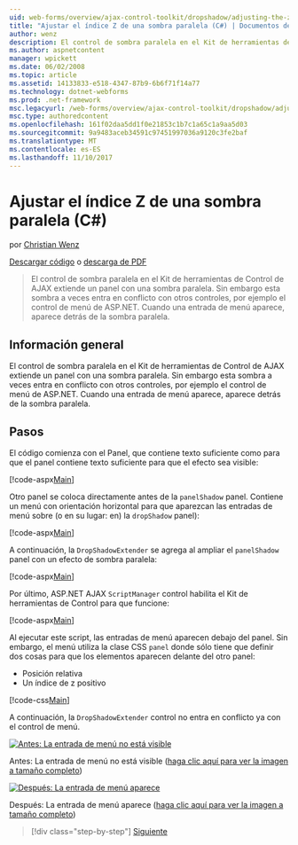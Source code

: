 ```yaml
---
uid: web-forms/overview/ajax-control-toolkit/dropshadow/adjusting-the-z-index-of-a-dropshadow-cs
title: "Ajustar el índice Z de una sombra paralela (C#) | Documentos de Microsoft"
author: wenz
description: El control de sombra paralela en el Kit de herramientas de Control de AJAX extiende un panel con una sombra paralela. Sin embargo esta sombra a veces entra en conflicto con otros controles, para insta...
ms.author: aspnetcontent
manager: wpickett
ms.date: 06/02/2008
ms.topic: article
ms.assetid: 14133833-e518-4347-87b9-6b6f71f14a77
ms.technology: dotnet-webforms
ms.prod: .net-framework
msc.legacyurl: /web-forms/overview/ajax-control-toolkit/dropshadow/adjusting-the-z-index-of-a-dropshadow-cs
msc.type: authoredcontent
ms.openlocfilehash: 161f02daa5dd1f0e21853c1b7c1a65c1a9aa5d03
ms.sourcegitcommit: 9a9483aceb34591c97451997036a9120c3fe2baf
ms.translationtype: MT
ms.contentlocale: es-ES
ms.lasthandoff: 11/10/2017
---
```

<a name="adjusting-the-z-index-of-a-dropshadow-c"></a>Ajustar el índice Z de una sombra paralela (C#)
====================
por [Christian Wenz](https://github.com/wenz)

[Descargar código](http://download.microsoft.com/download/5/1/6/51652a81-500b-4f6b-88d3-617103e7941e/DropShadow1.cs.zip) o [descarga de PDF](http://download.microsoft.com/download/b/6/a/b6ae89ee-df69-4c87-9bfb-ad1eb2b23373/dropshadow1CS.pdf)

> El control de sombra paralela en el Kit de herramientas de Control de AJAX extiende un panel con una sombra paralela. Sin embargo esta sombra a veces entra en conflicto con otros controles, por ejemplo el control de menú de ASP.NET. Cuando una entrada de menú aparece, aparece detrás de la sombra paralela.


## <a name="overview"></a>Información general

El control de sombra paralela en el Kit de herramientas de Control de AJAX extiende un panel con una sombra paralela. Sin embargo esta sombra a veces entra en conflicto con otros controles, por ejemplo el control de menú de ASP.NET. Cuando una entrada de menú aparece, aparece detrás de la sombra paralela.

## <a name="steps"></a>Pasos

El código comienza con el Panel, que contiene texto suficiente como para que el panel contiene texto suficiente para que el efecto sea visible:

[!code-aspx[Main](adjusting-the-z-index-of-a-dropshadow-cs/samples/sample1.aspx)]

Otro panel se coloca directamente antes de la `panelShadow` panel. Contiene un menú con orientación horizontal para que aparezcan las entradas de menú sobre (o en su lugar: en) la `dropShadow` panel):

[!code-aspx[Main](adjusting-the-z-index-of-a-dropshadow-cs/samples/sample2.aspx)]

A continuación, la `DropShadowExtender` se agrega al ampliar el `panelShadow` panel con un efecto de sombra paralela:

[!code-aspx[Main](adjusting-the-z-index-of-a-dropshadow-cs/samples/sample3.aspx)]

Por último, ASP.NET AJAX `ScriptManager` control habilita el Kit de herramientas de Control para que funcione:

[!code-aspx[Main](adjusting-the-z-index-of-a-dropshadow-cs/samples/sample4.aspx)]

Al ejecutar este script, las entradas de menú aparecen debajo del panel. Sin embargo, el menú utiliza la clase CSS `panel` donde sólo tiene que definir dos cosas para que los elementos aparecen delante del otro panel:

- Posición relativa
- Un índice de z positivo

[!code-css[Main](adjusting-the-z-index-of-a-dropshadow-cs/samples/sample5.css)]

A continuación, la `DropShadowExtender` control no entra en conflicto ya con el control de menú.


[![Antes: La entrada de menú no está visible](adjusting-the-z-index-of-a-dropshadow-cs/_static/image2.png)](adjusting-the-z-index-of-a-dropshadow-cs/_static/image1.png)

Antes: La entrada de menú no está visible ([haga clic aquí para ver la imagen a tamaño completo](adjusting-the-z-index-of-a-dropshadow-cs/_static/image3.png))


[![Después: La entrada de menú aparece](adjusting-the-z-index-of-a-dropshadow-cs/_static/image5.png)](adjusting-the-z-index-of-a-dropshadow-cs/_static/image4.png)

Después: La entrada de menú aparece ([haga clic aquí para ver la imagen a tamaño completo](adjusting-the-z-index-of-a-dropshadow-cs/_static/image6.png))

>[!div class="step-by-step"]
[Siguiente](manipulating-dropshadow-properties-from-client-code-cs.md)
